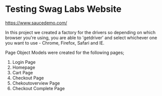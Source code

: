 # Testing Swag Labs Website
https://www.saucedemo.com/

In this project we created a factory for the drivers so depending on which browser you're using, you are able to 'getdriver' and select whichever one you want to use - Chrome, Firefox, Safari and IE.


Page Object Models were created for the following pages;

1. Login Page
2. Homepage
3. Cart Page
4. Checkout Page
5. Chekoutoverview Page
6. Checkout Complete Page

